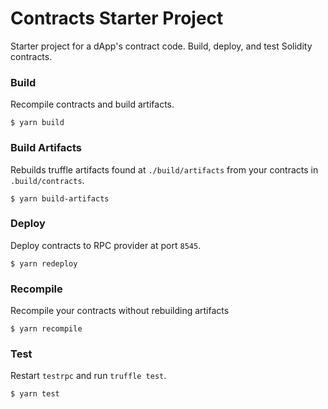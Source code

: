 # Contracts Starter Project

Starter project for a dApp's contract code. Build, deploy, and test Solidity contracts.

### Build
Recompile contracts and build artifacts.
```
$ yarn build
```

### Build Artifacts
Rebuilds truffle artifacts found at `./build/artifacts` from your contracts in `.build/contracts`.
```
$ yarn build-artifacts
```

### Deploy
Deploy contracts to RPC provider at port `8545`.
```
$ yarn redeploy
```

### Recompile
Recompile your contracts without rebuilding artifacts
```
$ yarn recompile
```

### Test
Restart `testrpc` and run `truffle test`.
```
$ yarn test
```
